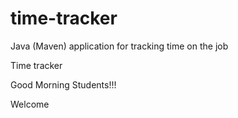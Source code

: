 # time-tracker
Java (Maven) application for tracking time on the job

Time tracker

Good Morning Students!!!

Welcome 
